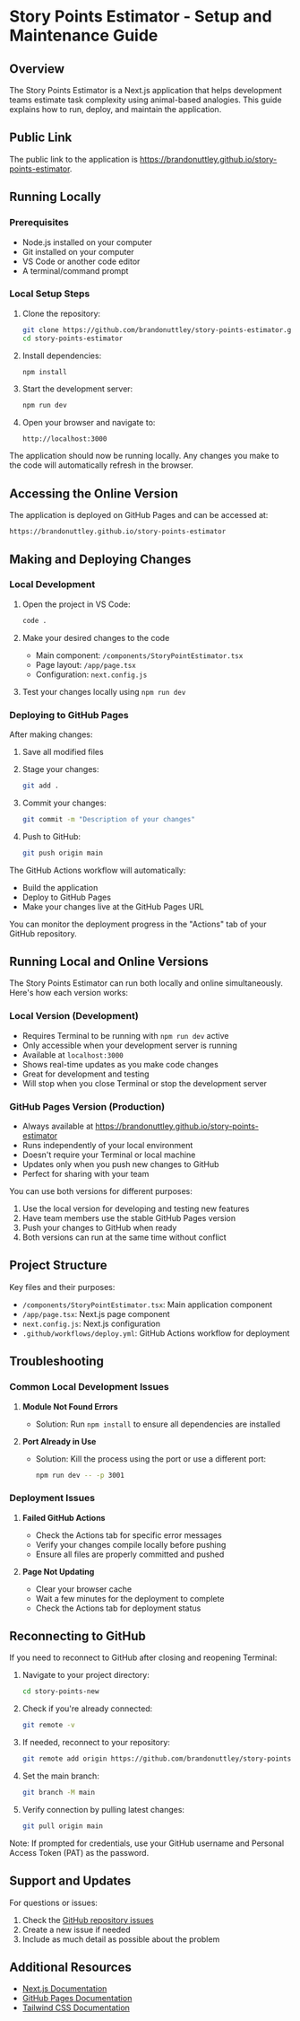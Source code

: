 # Story Points Estimator - Setup and Maintenance Guide

## Overview
The Story Points Estimator is a Next.js application that helps development teams estimate task complexity using animal-based analogies. This guide explains how to run, deploy, and maintain the application.

## Public Link
The public link to the application is https://brandonuttley.github.io/story-points-estimator.

## Running Locally

### Prerequisites
- Node.js installed on your computer
- Git installed on your computer
- VS Code or another code editor
- A terminal/command prompt

### Local Setup Steps
1. Clone the repository:
   ```bash
   git clone https://github.com/brandonuttley/story-points-estimator.git
   cd story-points-estimator
   ```

2. Install dependencies:
   ```bash
   npm install
   ```

3. Start the development server:
   ```bash
   npm run dev
   ```

4. Open your browser and navigate to:
   ```
   http://localhost:3000
   ```

The application should now be running locally. Any changes you make to the code will automatically refresh in the browser.

## Accessing the Online Version

The application is deployed on GitHub Pages and can be accessed at:
```
https://brandonuttley.github.io/story-points-estimator
```

## Making and Deploying Changes

### Local Development
1. Open the project in VS Code:
   ```bash
   code .
   ```

2. Make your desired changes to the code
   - Main component: `/components/StoryPointEstimator.tsx`
   - Page layout: `/app/page.tsx`
   - Configuration: `next.config.js`

3. Test your changes locally using `npm run dev`

### Deploying to GitHub Pages

After making changes:

1. Save all modified files

2. Stage your changes:
   ```bash
   git add .
   ```

3. Commit your changes:
   ```bash
   git commit -m "Description of your changes"
   ```

4. Push to GitHub:
   ```bash
   git push origin main
   ```

The GitHub Actions workflow will automatically:
- Build the application
- Deploy to GitHub Pages
- Make your changes live at the GitHub Pages URL

You can monitor the deployment progress in the "Actions" tab of your GitHub repository.

## Running Local and Online Versions

The Story Points Estimator can run both locally and online simultaneously. Here's how each version works:

### Local Version (Development)
- Requires Terminal to be running with `npm run dev` active
- Only accessible when your development server is running
- Available at `localhost:3000`
- Shows real-time updates as you make code changes
- Great for development and testing
- Will stop when you close Terminal or stop the development server

### GitHub Pages Version (Production)
- Always available at https://brandonuttley.github.io/story-points-estimator
- Runs independently of your local environment
- Doesn't require your Terminal or local machine
- Updates only when you push new changes to GitHub
- Perfect for sharing with your team

You can use both versions for different purposes:
1. Use the local version for developing and testing new features
2. Have team members use the stable GitHub Pages version
3. Push your changes to GitHub when ready
4. Both versions can run at the same time without conflict

## Project Structure

Key files and their purposes:

- `/components/StoryPointEstimator.tsx`: Main application component
- `/app/page.tsx`: Next.js page component
- `next.config.js`: Next.js configuration
- `.github/workflows/deploy.yml`: GitHub Actions workflow for deployment

## Troubleshooting

### Common Local Development Issues

1. **Module Not Found Errors**
   - Solution: Run `npm install` to ensure all dependencies are installed

2. **Port Already in Use**
   - Solution: Kill the process using the port or use a different port:
     ```bash
     npm run dev -- -p 3001
     ```

### Deployment Issues

1. **Failed GitHub Actions**
   - Check the Actions tab for specific error messages
   - Verify your changes compile locally before pushing
   - Ensure all files are properly committed and pushed

2. **Page Not Updating**
   - Clear your browser cache
   - Wait a few minutes for the deployment to complete
   - Check the Actions tab for deployment status

## Reconnecting to GitHub

If you need to reconnect to GitHub after closing and reopening Terminal:

1. Navigate to your project directory:
   ```bash
   cd story-points-new
   ```

2. Check if you're already connected:
   ```bash
   git remote -v
   ```

3. If needed, reconnect to your repository:
   ```bash
   git remote add origin https://github.com/brandonuttley/story-points-estimator.git
   ```

4. Set the main branch:
   ```bash
   git branch -M main
   ```

5. Verify connection by pulling latest changes:
   ```bash
   git pull origin main
   ```

Note: If prompted for credentials, use your GitHub username and Personal Access Token (PAT) as the password.

## Support and Updates

For questions or issues:
1. Check the [GitHub repository issues](https://github.com/brandonuttley/story-points-estimator/issues)
2. Create a new issue if needed
3. Include as much detail as possible about the problem

## Additional Resources

- [Next.js Documentation](https://nextjs.org/docs)
- [GitHub Pages Documentation](https://docs.github.com/en/pages)
- [Tailwind CSS Documentation](https://tailwindcss.com/docs)
